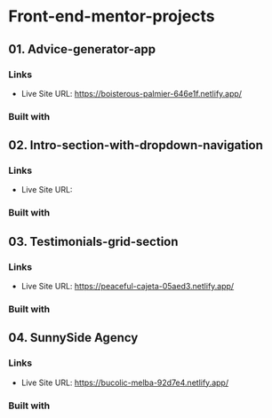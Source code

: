 # Front-end-mentor-projects

## 01. Advice-generator-app

### Links
- Live Site URL: https://boisterous-palmier-646e1f.netlify.app/

### Built with


## 02. Intro-section-with-dropdown-navigation
### Links

- Live Site URL: 

### Built with


 
## 03. Testimonials-grid-section
### Links

- Live Site URL: https://peaceful-cajeta-05aed3.netlify.app/

### Built with

## 04. SunnySide Agency
### Links

- Live Site URL: https://bucolic-melba-92d7e4.netlify.app/

### Built with



